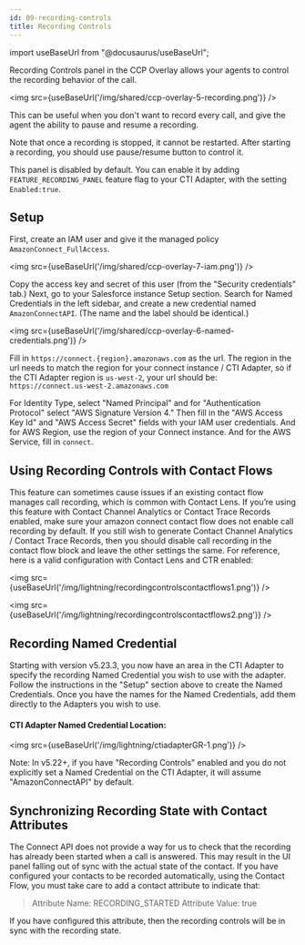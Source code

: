```yaml
---
id: 09-recording-controls
title: Recording Controls
---
```


import useBaseUrl from "@docusaurus/useBaseUrl";

Recording Controls panel in the CCP Overlay allows your agents to control the recording behavior of the call.

<img src={useBaseUrl('/img/shared/ccp-overlay-5-recording.png')} />

This can be useful when you don't want to record every call, and give the agent the ability to pause and resume a recording.

Note that once a recording is stopped, it cannot be restarted. After starting a recording, you should use pause/resume button to control it.

This panel is disabled by default. You can enable it by adding `FEATURE_RECORDING_PANEL` feature flag to your CTI Adapter, with the setting `Enabled:true`.

## Setup

First, create an IAM user and give it the managed policy `AmazonConnect_FullAccess`.

<img src={useBaseUrl('/img/shared/ccp-overlay-7-iam.png')} />

Copy the access key and secret of this user (from the "Security credentials" tab.) Next, go to your Salesforce instance Setup section. Search for Named Credentials in the left sidebar, and create a new credential named `AmazonConnectAPI`. (The name and the label should be identical.)

<img src={useBaseUrl('/img/shared/ccp-overlay-6-named-credentials.png')} />

Fill in `https://connect.{region}.amazonaws.com` as the url. The region in the url needs to match the region for your connect instance / CTI Adapter, so if the CTI Adapter region is `us-west-2`, your url should be: `https://connect.us-west-2.amazonaws.com`

For Identity Type, select "Named Principal" and for "Authentication Protocol" select "AWS Signature Version 4." Then fill in the "AWS Access Key Id" and "AWS Access Secret" fields with your IAM user credentials. And for AWS Region, use the region of your Connect instance. And for the AWS Service, fill in `connect`.

## Using Recording Controls with Contact Flows
This feature can sometimes cause issues if an existing contact flow manages call recording, which is common with Contact Lens. If you’re using this feature with Contact Channel Analytics or Contact Trace Records enabled, make sure your amazon connect contact flow does not enable call recording by default. If you still wish to generate Contact Channel Analytics / Contact Trace Records, then you should disable call recording in the contact flow block and leave the other settings the same. For reference, here is a valid configuration with Contact Lens and CTR enabled:

<img src={useBaseUrl('/img/lightning/recordingcontrolscontactflows1.png')} />

<img src={useBaseUrl('/img/lightning/recordingcontrolscontactflows2.png')} />


## Recording Named Credential

Starting with version v5.23.3, you now have an area in the CTI Adapter to specify the recording Named Credential you wish to use with the adapter. Follow the instructions in the "Setup" section above to create the Named Credentials. Once you have the names for the Named Credentials, add them directly to the Adapters you wish to use.

#### CTI Adapter Named Credential Location:
<img src={useBaseUrl('/img/lightning/ctiadapterGR-1.png')} />

Note: In v5.22+, if you have "Recording Controls" enabled and you do not explicitly set a Named Credential on the CTI Adapter, it will assume "AmazonConnectAPI" by default.

## Synchronizing Recording State with Contact Attributes

The Connect API does not provide a way for us to check that the recording has already been started when a call is answered. This may result in the UI panel falling out of sync with the actual state of the contact. If you have configured your contacts to be recorded automatically, using the Contact Flow, you must take care to add a contact attribute to indicate that:

> Attribute Name: RECORDING_STARTED
> Attribute Value: true

If you have configured this attribute, then the recording controls will be in sync with the recording state.
